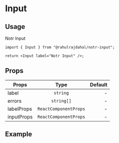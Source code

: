 # Input

## Usage

Notr Input

```tsx
import { Input } from "@rahulrajdahal/notr-input";

return <Input label="Notr Input" />;
```

## Props

| Props      |         Type          | Default |
| ---------- | :-------------------: | ------: |
| label      |       `string`        |       - |
| errors     |      `string[]`       |       - |
| labelProps | `ReactComponentProps` |       - |
| inputProps | `ReactComponentProps` |       - |

## Example

<div ref="el" />

<script setup>
import { createElement } from 'react'
import { createRoot } from 'react-dom/client'
import { ref, onMounted } from 'vue'
import InputContainer from './InputContainer.tsx'

const el = ref()
onMounted(() => {
  const root = createRoot(el.value)
  root.render(createElement(InputContainer))
})

</script>
